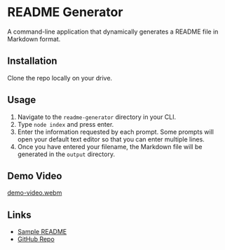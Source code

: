 # README Generator

A command-line application that dynamically generates a README file in Markdown format.

## Installation

Clone the repo locally on your drive.

## Usage

1. Navigate to the `readme-generator` directory in your CLI.
2. Type `node index` and press enter.
3. Enter the information requested by each prompt. Some prompts will open your default text editor so that you can enter multiple lines.
4. Once you have entered your filename, the Markdown file will be generated in the `output` directory.

## Demo Video

[demo-video.webm](https://user-images.githubusercontent.com/118075006/222616366-8709449f-eadd-4b29-97bd-e1e757f6e5ed.webm)

## Links
- [Sample README](https://github.com/CKBoytGT/readme-generator/blob/main/output/sample-README.md)
- [GitHub Repo](https://github.com/CKBoytGT/readme-generator)
